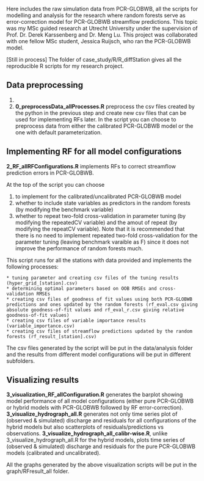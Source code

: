 Here includes the raw simulation data from PCR-GLOBWB, all the scripts for modelling and analysis for the research where random forests serve as error-correction model for PCR-GLOBWB streamflow predictions. This topic was my MSc guided research at Utrecht University under the supervision of Prof. Dr. Derek Karssenberg and Dr. Meng Lu. This project was collaborated with one fellow MSc student, Jessica Ruijsch, who ran the PCR-GLOBWB model. 

[Still in process]
The folder of case_study/R/R_diffStation gives all the reproducible R scripts for my research project. 

## Data preprocessing

1. 
2. **0_preprocessData_allProcesses.R** preprocess the csv files created by the python in the previous step and create new csv files that can be used for implementing RFs later. In the script you can choose to preprocess data from either the calibrated PCR-GLOBWB model or the one with default parameterization.

## Implementing RF for all model configurations
**2_RF_allRFConfigurations.R** implements RFs to correct streamflow prediction errors in PCR-GLOBWB. 

At the top of the script you can choose 

1. to implement for the calibrated/uncalibrated PCR-GLOBWB model 
2. whether to include state variables as predictors in the random forests (by modifying the benchmark variable) 
3. whether to repeat two-fold cross-validation in parameter tuning (by modifying the repeatedCV variable) and the amout of repeat (by modifying the repeatCV variable). Note that it is recommended that there is no need to implement repeated two-fold cross-validation for the parameter tuning (leaving benchmark varaible as F) since it does not improve the performance of random forests much. 

This script runs for all the stations with data provided and implements the following processes:

    * tuning parameter and creating csv files of the tuning results (hyper_grid_[station].csv)
    * determining optimal parameters based on OOB RMSEs and cross-validation RMSEs
    * creating csv files of goodness of fit values using both PCR-GLOBWB predictions and ones updated by the random forests (rf_eval.csv giving absolute goodness-of-fit values and rf_eval_r.csv giving relative goodness-of-fit values)
    * creating csv files of variable importance results (variable_importance.csv)
    * creating csv files of streamflow predictions updated by the random forests (rf_result_[station].csv)

The csv files generated by the script will be put in the data/analysis folder and the results from different model configurations will be put in different subfolders.
## Visualizing results
**3_visualization_RF_allConfiguration.R** generates the barplot showing model performance of all model configurations (either pure PCR-GLOBWB or hybrid models with PCR-GLOBWB followed by RF error-correction). 
**3_visualize_hydrograph_all.R** generates not only time series plot of (observed & simulated) discharge and residuals for all configurations of the hybrid models but also scatterplots of residuals/predictions vs observations.
**3_visualize_hydrograph_all_calibr-wise.R**, unlike 3_visualize_hydrograph_all.R for the hybrid models, plots time series of (observed & simulated) discharge and residuals for the pure PCR-GLOBWB models (calibrated and uncalibrated). 

All the graphs generated by the above visualization scripts will be put in the graph/RFresult_all folder.

